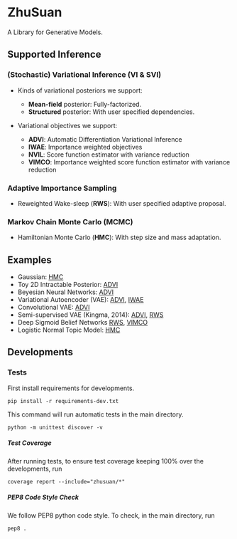 # ZhuSuan

A Library for Generative Models.

## Supported Inference
### (Stochastic) Variational Inference (VI & SVI)
* Kinds of variational posteriors we support:
  * __Mean-field__ posterior: Fully-factorized.
  * __Structured__ posterior: With user specified dependencies.

* Variational objectives we support:
  * __ADVI__: Automatic Differentiation Variational Inference
  * __IWAE__: Importance weighted objectives
  * __NVIL__: Score function estimator with variance reduction
  * __VIMCO__: Importance weighted score function estimator with variance reduction

### Adaptive Importance Sampling
* Reweighted Wake-sleep (__RWS__): With user specified adaptive proposal.

### Markov Chain Monte Carlo (MCMC)
* Hamiltonian Monte Carlo (__HMC__): With step size and mass adaptation.

## Examples
* Gaussian: 
[HMC](examples/gaussian.py)
* Toy 2D Intractable Posterior: 
[ADVI](examples/toy2d.py)
* Beyesian Neural Networks: 
[ADVI](examples/bayesian_nn.py)
* Variational Autoencoder (VAE): 
[ADVI](examples/vae.py), 
[IWAE](examples/iwae.py)
* Convolutional VAE: 
[ADVI](examples/vae_conv.py)
* Semi-supervised VAE (Kingma, 2014): 
[ADVI](examples/vae_ssl.py),
[RWS](examples/vae_ssl_rws.py)
* Deep Sigmoid Belief Networks
[RWS](examples/sbn_rws.py),
[VIMCO](examples/sbn_vimco.py)
* Logistic Normal Topic Model: 
[HMC](examples/lntm_.py)

## Developments

### Tests

First install requirements for developments.

`pip install -r requirements-dev.txt`

This command will run automatic tests in the main directory.

`python -m unittest discover -v`

##### Test Coverage
After running tests, to ensure test coverage keeping 100% over the developments, run

`coverage report --include="zhusuan/*"`

##### PEP8 Code Style Check
We follow PEP8 python code style. To check, in the main directory, run

`pep8 .`
